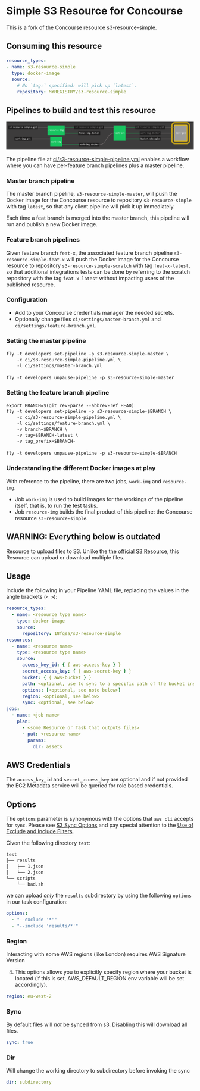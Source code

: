 # Simple S3 Resource for Concourse

This is a fork of the Concourse resource s3-resource-simple.

## Consuming this resource

```YAML
resource_types:
- name: s3-resource-simple
  type: docker-image
  source:
    # No `tag:` specified: will pick up `latest`.
    repository: MYREGISTRY/s3-resource-simple
```

## Pipelines to build and test this resource

![](simple-pipeline.png)

The pipeline file at [ci/s3-resource-simple-pipeline.yml](ci/s3-resource-simple-pipeline.yml) enables a workflow where you can have per-feature branch pipelines plus a master pipeline.

### Master branch pipeline

The master branch pipeline, `s3-resource-simple-master`, will push the Docker image for the Concourse resource to repository `s3-resource-simple` with tag `latest`, so that any client pipeline will pick it up immediately.

Each time a feat branch is merged into the master branch, this pipeline will run and publish a new Docker image.

### Feature branch pipelines

Given feature branch `feat-x`, the associated feature branch pipeline `s3-resource-simple-feat-x` will push the Docker image for the Concourse resource to repository `s3-resource-simple-scratch` with tag `feat-x-latest`, so that additional integrations tests can be done by referring to the scratch repository with the tag `feat-x-latest` without impacting users of the published resource.

### Configuration

* Add to your Concourse credentials manager the needed secrets.
* Optionally change files `ci/settings/master-branch.yml` and `ci/settings/feature-branch.yml`.

### Setting the master pipeline

```shell
fly -t developers set-pipeline -p s3-resource-simple-master \
    -c ci/s3-resource-simple-pipeline.yml \
    -l ci/settings/master-branch.yml

fly -t developers unpause-pipeline -p s3-resource-simple-master
```

### Setting the feature branch pipeline

```shell
export BRANCH=$(git rev-parse --abbrev-ref HEAD)
fly -t developers set-pipeline -p s3-resource-simple-$BRANCH \
    -c ci/s3-resource-simple-pipeline.yml \
    -l ci/settings/feature-branch.yml \
    -v branch=$BRANCH \
    -v tag=$BRANCH-latest \
    -v tag_prefix=$BRANCH-

fly -t developers unpause-pipeline -p s3-resource-simple-$BRANCH
```

### Understanding the different Docker images at play

With reference to the pipeline, there are two jobs, `work-img` and `resource-img`.

* Job `work-img` is used to build images for the workings of the pipeline itself, that is, to run the test tasks.
* Job `resource-img` builds the final product of this pipeline: the Concourse resource `s3-resource-simple`.

## WARNING: Everything below is outdated

Resource to upload files to S3. Unlike the [the official S3 Resource](https://github.com/concourse/s3-resource), this Resource can upload or download multiple files.

## Usage

Include the following in your Pipeline YAML file, replacing the values in the angle brackets (`< >`):

```yaml
resource_types:
  - name: <resource type name>
    type: docker-image
    source:
      repository: 18fgsa/s3-resource-simple
resources:
  - name: <resource name>
    type: <resource type name>
    source:
      access_key_id: { { aws-access-key } }
      secret_access_key: { { aws-secret-key } }
      bucket: { { aws-bucket } }
      path: <optional, use to sync to a specific path of the bucket instead of root of bucket>
      options: [<optional, see note below>]
      region: <optional, see below>
      sync: <optional, see below>
jobs:
  - name: <job name>
    plan:
      - <some Resource or Task that outputs files>
      - put: <resource name>
        params:
          dir: assets
```

## AWS Credentials

The `access_key_id` and `secret_access_key` are optional and if not provided the EC2 Metadata service will be queried for role based credentials.

## Options

The `options` parameter is synonymous with the options that `aws cli` accepts for `sync`. Please see [S3 Sync Options](http://docs.aws.amazon.com/cli/latest/reference/s3/sync.html#options) and pay special attention to the [Use of Exclude and Include Filters](http://docs.aws.amazon.com/cli/latest/reference/s3/index.html#use-of-exclude-and-include-filters).

Given the following directory `test`:

```
test
├── results
│   ├── 1.json
│   └── 2.json
└── scripts
    └── bad.sh
```

we can upload _only_ the `results` subdirectory by using the following `options` in our task configuration:

```yaml
options:
  - "--exclude '*'"
  - "--include 'results/*'"
```

### Region

Interacting with some AWS regions (like London) requires AWS Signature Version

4. This options allows you to explicitly specify region where your bucket is
   located (if this is set, AWS_DEFAULT_REGION env variable will be set accordingly).

```yaml
region: eu-west-2
```

### Sync

By default files will _not_ be synced from s3. Disabling this will download all files.

```yaml
sync: true
```

### Dir

Will change the working directory to subdirectory before invoking the sync

```yaml
dir: subdirectory
```
